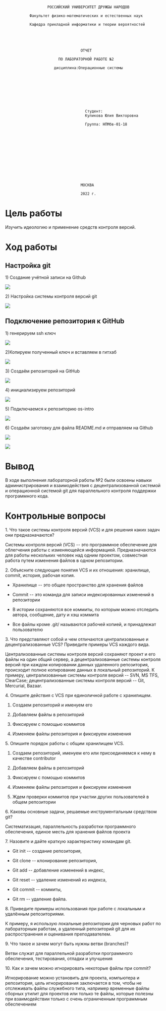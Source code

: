                       РОССИЙСКИЙ УНИВЕРСИТЕТ ДРУЖБЫ НАРОДОВ

               Факультет физико-математических и естественных наук

               Кафедра прикладной информатики и теории вероятностей





                                      ОТЧЕТ

                            ПО ЛАБОРАТОРНОЙ РАБОТЕ №2 	

                          дисциплина:Операционные системы		 









                                        Студент: 
                                        Куликова Юлия Викторовна                                 

                                        Группа: НПМбв-01-18                                      













                                      МОСКВА

                                      2022 г.

# **Цель работы**

Изучить идеологию и применение средств контроля версий.

# **Ход работы**

## **Настройка git**

1\) Cоздание учётной записи на Github

![](img1.jpg)

2\) Настройка системы контроля версий git

![](img2.jpg)

## **Подключение репозитория к GitHub**

1\) генерируем ssh ключ

![](img3.jpg)

2)Копируем полученный ключ и вставляем в гитхаб

![](img4.jpg)

3\) Создаём репозиторий на GitHub

![](img1.jpg)

4\) инициализируем репозиторий

![](img5.jpg)

5\) Подключаемся к репозиторию os-intro

![](img6.jpg)

6\) Создаём заготовку для файла README.md и отправляем на Github

![](img7.jpg)

![](img8.jpg)

# **Вывод**
В ходе выполнения лабораторной работы №2 были освоены навыки администрирования и взаимодействия с децентрализованной системой и операционной системой git для параллельного контроля поддержки программного кода.

# **Контрольные вопросы**

1\. Что такое системы контроля версий (VCS) и для решения каких задач
они предназначаются?

Системы контроля версий (VCS) -- это программное обеспечение для
облегчения работы с изменяющейся информацией. Предназначаются для работы
нескольких человек над одним проектом, совместная работа путем изменения
файлов в одном репозитории.

2\. Объясните следующие понятия VCS и их отношения: хранилище, commit,
история, рабочая копия.

-   Хранилище -- это общее пространство для хранения файлов

-   Commit -- это команда для записи индексированных изменений в
    репозитории

-   В истории сохраняются все коммиты, по которым можно отследить
    автора, сообщение, дату и хэш коммита

-   Все файлы кроме .git/ называются рабочей копией, и принадлежат
    пользователю

3\. Что представляют собой и чем отличаются централизованные и
децентрализованные VCS? Приведите примеры VCS каждого вида.

Централизованные системы контроля версий сохраняют проект и его файлы на
один общий сервер, а децентрализованные системы контроля версий при
каждом копировании данных удаленного репозитория, происходит полное
копирование данных в локальный репозиторий. К примеру, централизованные
системы контроля версий -- SVN, MS TFS, ClearCase; децентрализованные
системы контроля версий -- Git, Mercurial, Bazaar.

4\. Опишите действия с VCS при единоличной работе с хранилищем.

1)  Создаем репозиторий и именуем его

2)  Добавляем файлы в репозиторий

3)  Фиксируем с помощью коммитов

4)  Изменяем файлы репозитория и фиксируем изменения

5\. Опишите порядок работы с общим хранилищем VCS.

1)  Создаем репозиторий, именуем его или присоединяемся к нему в
    качестве contributor

2)  Добавляем файлы в репозиторий

3)  Фиксируем с помощью коммитов

4)  Изменяем файлы репозитория и фиксируем изменения

5)  Ждем проверки коммитов при участии других пользователей в общем
    репозитории

6\. Каковы основные задачи, решаемые инструментальным средством git?

Систематизация, параллельность разработки программного обеспечения,
единое месть для хранения файлов проекта

7\. Назовите и дайте краткую характеристику командам git.

-   Git init -- создание репозитория,

-   Git clone -- клонирование репозитория,

-   Git add -- добавление изменений в индекс,

-   Git reset -- удаление изменений из индекса,

-   Git commit -- коммиты,

-   Git rm -- удаление файла.

8\. Приведите примеры использования при работе с локальным и удалённым
репозиториями.

К примеру, я использую локальные репозитории для черновых работ по
лабораторным работам, а удаленный репозиторий git для их распространения
и оценивания преподавателем.

9\. Что такое и зачем могут быть нужны ветви (branches)?

Ветви служат для параллельной разработки программного обеспечения,
тестирования, отладки и улучшения

10\. Как и зачем можно игнорировать некоторые файлы при commit?

Игнорирование можно установить для проекта, компьютера и репозитория,
цель игнорирования заключается в том, чтобы не отслеживать файлы
служебного типа, например временные файлы сборных утилит для проектов
или только те файлы, которые полезны при взаимодействии только с очень
ограниченным программным обеспечением
